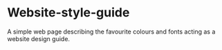 # Website-style-guide
A simple web page describing the favourite colours and fonts acting as a website design guide.
